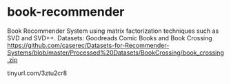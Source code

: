 # book-recommender
Book Recommender System using matrix factorization techniques such as SVD and SVD++.
Datasets:
Goodreads Comic Books and Book Crossing
https://github.com/caserec/Datasets-for-Recommender-Systems/blob/master/Processed%20Datasets/BookCrossing/book_crossing.zip

tinyurl.com/3ztu2cr8

